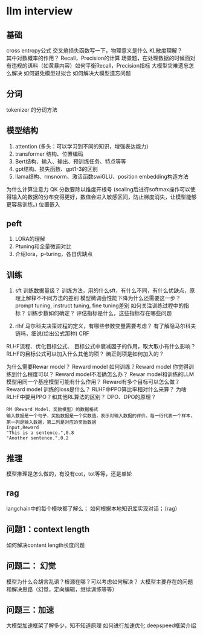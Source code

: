 # llm interview

## 基础
cross entropy公式
交叉熵损失函数写一下，物理意义是什么
KL散度理解？  
其中对数概率的作用？
Recall，Precision的计算
场景题，在处理数据的时候面对有违规的语料（如黄暴内容）如何平衡Recall，Precision指标
大模型灾难遗忘怎么解决
如何避免模型过拟合
如何解决大模型遗忘问题

## 分词
tokenizer 的分词方法

## 模型结构
1. attention (多头：可以学习到不同的知识，增强表达能力)
2. transformer 结构、位置编码
3. Bert结构、输入、输出、预训练任务、特点等等
4. gpt结构、损失函数、gpt1-3的区别
5. llama结构、rmsnorm、激活函数swiGLU、position embedding构造方法

为什么计算注意力 QK 分数要除以维度开根号  (scaling后进行softmax操作可以使得输入的数据的分布变得更好，数值会进入敏感区间，防止梯度消失，让模型能够更容易训练。)
位置嵌入

## peft
1. LORA的理解 
2. Ptuning和全量微调对比
3. 介绍lora，p-turing，各自优缺点

## 训练
1. sft
训练数据量级？
训练方法，用的什么sft，有什么不同，有什么优缺点，原理上解释不不同方法的差别
模型微调会性能下降为什么还需要这一步？
prompt tuning, instruct tuning, fine tuning差别
如何关注训练过程中的指标？ 训练步数如何确定？
评估指标是什么，这些指标存在哪些问题

2. rlhf
马尔科夫决策过程的定义，有哪些参数变量需要考虑？
有了解隐马尔科夫链吗，细说(给出公式那种)
CRF

RLHF流程、优化目标公式、
目标公式中衰减因子的作用，取大取小有什么影响？
RLHF的目标公式可以加入什么其他的项？
熵正则项是如何加入的？ 

为什么需要Rewar model？
Reward model 如何训练？Reward model 你觉得训练到什么程度可以？
Reward model不准确怎么办？
Rewar model和训练的LLM模型用同一个基座模型可能有什么作用？
Reward有多个目标可以怎么做？
Reward model 训练的loss是什么？
RLHF中PPO算比率相对什么来算？
为啥RLHF中要用PPO？和其他RL算法的区别？
DPO、DPO的原理？

```
RM（Reward Model，奖励模型）的数据格式
输入数据是一个句子，奖励数据是一个实数值，表示对输入数据的评价。每一行代表一个样本，第一列是输入数据，第二列是对应的奖励数据
Input,Reward
"This is a sentence.",0.8
"Another sentence.",0.2
```

## 推理
模型推理是怎么做的，有没有cot，tot等等，还是单轮

## rag
langchain中的每个模块都了解么；
如何根据本地知识库实现对话；（rag）

## 问题1：context length
如何解决content length长度问题

## 问题二： 幻觉
模型为什么会胡言乱语？根源在哪？可以考虑如何解决？
大模型主要存在的问题和解决思路（幻觉，定向编辑，继续训练等等）

## 问题三：加速
大模型加速框架了解多少，知不知道原理 如何进行加速优化
deepspeed框架介绍